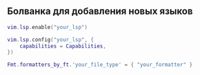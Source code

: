 ## Болванка для добавления новых языков
```lua
vim.lsp.enable("your_lsp")

vim.lsp.config("your_lsp", {
	capabilities = Capabilities,
})

Fmt.formatters_by_ft.'your_file_type' = { "your_formatter" }
```

